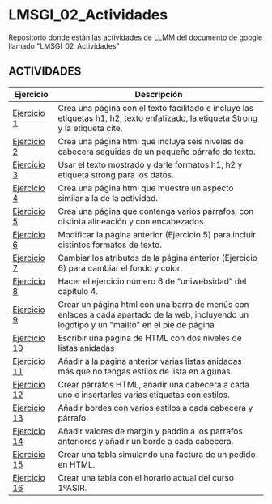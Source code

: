 # LMSGI_02_Actividades
Repositorio donde están las actividades de LLMM del documento de google llamado "LMSGI_02_Actividades"

## ACTIVIDADES
Ejercicio | Descripción
----------|------------
[Ejercicio 1](/tema1/LMSGI_02_Actividades/Ejercicio1_Actividad2.html) | Crea una página con el texto facilitado e incluye las etiquetas h1, h2, texto enfatizado, la etiqueta Strong y la etiqueta cite.
[Ejercicio 2](/tema1/LMSGI_02_Actividades/Ejercicio2_Actividad2.html) | Crea una página html que incluya seis niveles de cabecera seguidas de un pequeño párrafo de texto.
[Ejercicio 3](/tema1/LMSGI_02_Actividades/Ejercicio3_Actividad2.html) | Usar el texto mostrado y darle formatos h1, h2 y etiqueta strong para los datos.
[Ejercicio 4](/tema1/LMSGI_02_Actividades/Ejercicio4_Actividad2.html) | Crea una página html que muestre un aspecto similar a la de la actividad.
[Ejercicio 5](/tema1/LMSGI_02_Actividades/Ejercicio5_Actividad2.html) | Crea una página que contenga varios párrafos, con distinta alineación y con encabezados.
[Ejercicio 6](/tema1/LMSGI_02_Actividades/Ejercicio6_Actividad2.html) | Modificar la página anterior (Ejercicio 5) para incluir distintos formatos de texto.
[Ejercicio 7](/tema1/LMSGI_02_Actividades/Ejercicio7_Actividad2.html) | Cambiar los atributos de la página anterior (Ejercicio 6) para cambiar el fondo y color.
[Ejercicio 8](/tema1/LMSGI_02_Actividades/Ejercicio8_Actividad2) | Hacer el ejercicio número 6 de “uniwebsidad” del capítulo 4.
[Ejercicio 9](/tema1/LMSGI_02_Actividades/Ejercicio9_Actividad2.rar) | Crear un página html con una barra de menús con enlaces a cada apartado de la web, incluyendo un logotipo y un "mailto" en el pie de página
[Ejercicio 10](/tema1/LMSGI_02_Actividades/Ejercicio10_Actividad2.html) | Escribir una página de HTML con dos niveles de listas anidadas
[Ejercicio 11](/tema1/LMSGI_02_Actividades/Ejercicio11_Actividad2.html) | Añadir a la página anterior varias listas anidadas más que no tengas estilos de lista en algunas.
[Ejercicio 12](/tema1/LMSGI_02_Actividades/Ejercicio12_Actividad2.html) | Crear párrafos HTML, añadir una cabecera a cada uno e insertarles varias etiquetas con estilos.
[Ejercicio 13](/tema1/LMSGI_02_Actividades/Ejercicio13_Actividad2.html) | Añadir bordes con varios estilos a cada cabecera y párrafo.
[Ejercicio 14](/tema1/LMSGI_02_Actividades/Ejercicio14_Actividad2.html) | Añadir valores de margin y paddin a los parrafos anteriores y añadir un borde a cada cabecera.
[Ejercicio 15](/tema1/LMSGI_02_Actividades/Ejercicio15_Actividad2.html) | Crear una tabla simulando una factura de un pedido en HTML.
[Ejercicio 16](/tema1/LMSGI_02_Actividades/Ejercicio16_Actividad2.html) | Crear una tabla con el horario actual del curso 1ºASIR.
